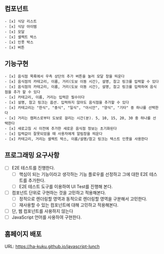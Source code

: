 ## 컴포넌트

    - [x] 식당 리스트
    - [x] 식당 아이템
    - [x] 모달
    - [x] 셀렉트 박스
    - [x] 인풋 박스
    - [x] 버튼

## 기능구현

    - [x] 음식점 목록에서 우측 상단의 추가 버튼을 눌러 모달 창을 띄운다
    - [x] 음식점의 카테고리, 이름, 거리(도보 이동 시간), 설명, 참고 링크를 입력할 수 있다
    - [x] 음식점의 카테고리, 이름, 거리(도보 이동 시간), 설명, 참고 링크를 입력하여 음식점을 추가 할 수 있다
    - [x] 카테고리, 이름, 거리는 입력은 필수이다
    - [x] 설명, 참고 링크는 옵션. 입력하지 않아도 음식점을 추가할 수 있다
    - [x] 카테고리는 "한식", "중식", "일식", "아시안", "양식", "기타" 중 하나를 선택한다
    - [x] 거리는 캠퍼스로부터 도보로 걸리는 시간(분). 5, 10, 15, 20, 30 중 하나를 선택한다
    - [x] 새로고침 시 이전에 추가한 새로운 음식점 정보는 초기화된다
    - [x] 입력값이 잘못되었을 때 사용자에게 알림창을 띄운다
    - [x] 카테고리, 거리는 셀렉트 박스, 이름/설명/참고 링크는 텍스트 인풋을 사용한다

## 프로그래밍 요구사항

- [ ] E2E 테스트를 진행한다.
  - [ ] 핵심이 되는 기능이라고 생각하는 기능 플로우를 선정하고 그에 대한 E2E 테스트를 추가한다.
  - [ ] E2E 테스트 도구를 이용하여 UI Test를 진행해 본다.
- [ ] 컴포넌트 단위로 구현하는 것을 고민하고 적용해본다.
  - [ ] 정적으로 렌더링할 영역과 동적으로 렌더링할 영역을 구분해서 고민한다.
  - [ ] 재사용할 수 있는 컴포넌트에 대해 고민하고 적용해본다.
- [ ] 단, 웹 컴포넌트를 사용하지 않는다
- [ ] JavaScript 언어를 사용하여 구현한다.

## 홈페이지 배포

URL: https://ha-kuku.github.io/javascript-lunch
